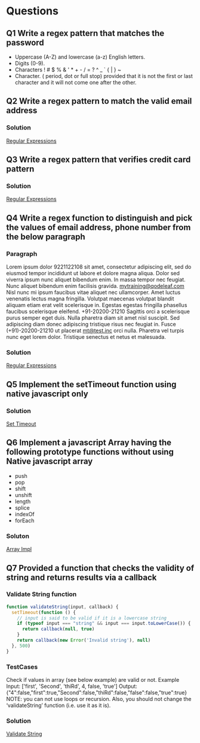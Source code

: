 # Questions

## Q1 Write a regex pattern that matches the password

- Uppercase (A-Z) and lowercase (a-z) English letters.
- Digits (0-9).
- Characters ! # $ % & ' * + - / = ? ^ _ ` { | } ~
- Character. ( period, dot or full stop) provided that it is not the first or last character and it will not come one after the other.

## Q2 Write a regex pattern to match the valid email address

### Solution

[Regular Expressions](/assignment3/regular_expression.js)

## Q3 Write a regex pattern that verifies credit card pattern

### Solution

[Regular Expressions](/assignment3/regular_expression.js)

## Q4 Write a regex function to distinguish and pick the values of email address, phone number from the below paragraph

### Paragraph

Lorem ipsum dolor 9221122108 sit amet, consectetur adipiscing elit, sed do eiusmod tempor incididunt ut labore et dolore magna aliqua. Dolor sed viverra ipsum nunc aliquet bibendum enim. In massa tempor nec feugiat. Nunc aliquet bibendum enim facilisis gravida. mytraining@qodeleaf.com Nisl nunc mi ipsum faucibus vitae aliquet nec ullamcorper. Amet luctus venenatis lectus magna fringilla. Volutpat maecenas volutpat blandit aliquam etiam erat velit scelerisque in. Egestas egestas fringilla phasellus faucibus scelerisque eleifend. +91-20200-21210 Sagittis orci a scelerisque purus semper eget duis. Nulla pharetra diam sit amet nisl suscipit. Sed adipiscing diam donec adipiscing tristique risus nec feugiat in. Fusce (+91)-20200-21210 ut placerat mt@test.inc orci nulla. Pharetra vel turpis nunc eget lorem dolor. Tristique senectus et netus et malesuada.

### Solution

[Regular Expressions](/assignment3/regular_expression.js)

## Q5 Implement the setTimeout function using native javascript only

### Solution

[Set Timeout](/assignment3/set_timeout.js)

## Q6 Implement a javascript Array having the following prototype functions without using Native javascript array

- push
- pop
- shift
- unshift
- length
- splice
- indexOf
- forEach

### Soluton

[Array Impl](/assignment3/custom_array.js)

## Q7 Provided a function that checks the validity of string and returns results via a callback

### Validate String function

```javascript
function validateString(input, callback) {
  setTimeout(function () {
    // input is said to be valid if it is a lowercase string
    if (typeof input === "string" && input === input.toLowerCase()) {
      return callback(null, true)
    }
    return callback(new Error('Invalid string'), null)
  }, 500)
}
```

### TestCases

Check if values in array (see below example) are valid or not.
Example
Input: ['first', 'Second', 'thiRd', 4, false, 'true']
Output: {"4":false,"first":true,"Second":false,"thiRd":false,"false":false,"true":true}
NOTE: you can not use loops or recursion. Also, you should not change the ‘validateString’ function (i.e. use it as it is).

### Solution

[Validate String](/assignment3/string_validity.js)
